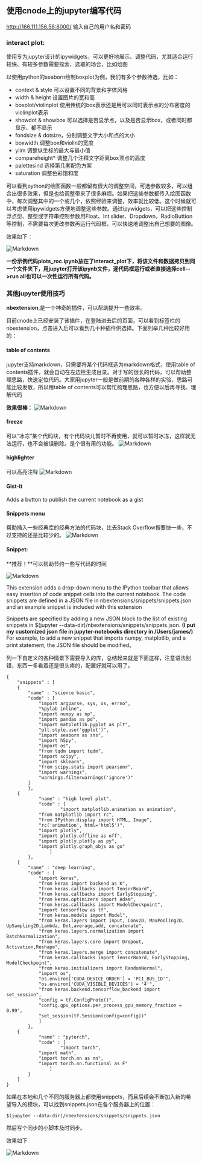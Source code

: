 ## 使用cnode上的jupyter编写代码
http://166.111.156.58:8000/ 输入自己的用户名和密码

### interact plot:
使用专为jupyter设计的ipywidgets，可以更好地展示、调整代码，尤其适合运行较快、有较多参数需要探索、选取的场合，比如绘图

以使用python的seaborn绘制boxplot为例，我们有多个参数待选，比如：

- context & style 可以设置不同的背景和字体风格
- width & height 设置图片的宽和高
- boxplot/violinplot 使用传统的box表示还是用可以同时表示点的分布密度的violinplot表示
- showdot & showbox  可以选择是否显示点，以及是否显示box，或者同时都显示、都不显示
- fondsize & dotsize，分别调整文字大小和点的大小
- boxwidth 调整box和violin的宽度
- ylim 调整纵坐标的最大与最小值
- compareheight*  调整几个注释文字距离box顶点的高度
- palettesind 选择第几套配色方案
- saturation 调整色彩饱和度

可以看到python的绘图函数一般都留有很大的调整空间，可选参数较多，可以组合出很多效果，但是也给调整带来了很多麻烦。如果把这些参数都传入绘图函数中，每次调整其中的一个或几个，依照经验来调整，效率就比较低。这个时候就可以考虑使用ipywidgets方便地调整这些参数。通过ipywidgets，可以把这些控制浮点型、整型或字符串控制参数用Float、Int slider、Dropdown，RadioButtion等控制，不需要每次更改参数再运行代码框，可以快速地调整出自己想要的图像。

效果如下：

![Markdown](http://i4.fuimg.com/640680/a5c74f6ebc23a233.png)

**一份示例代码plots_roc.ipynb放在了interact_plot下，将该文件和数据拷贝到同一个文件夹下，用jupyter打开该ipynb文件，逐代码框运行或者直接选择cell-->run all也可以一次性运行所有代码。**

### 其他jupyter使用技巧
**nbextension**,是一个神奇的插件，可以帮助提升一些效率。

目前cnode上已经安装了该插件，在登陆进去后的页面，可以看到标签栏的nbextension，点击进入后可以看到几十种插件供选择。下面列举几种比较好用的：

#### table of contents
jupyter支持markdown，只需要将某个代码框选为markdown格式，使用table of contents插件，就会自动在左边栏生成目录。对于写的很长的代码，可以帮助整理思路，快速定位代码。大家用jupyter一般是做前期的各种各样的实验，思路可能比较发散，所以用table of contents可以帮忙梳理思路，也方便以后再寻找、理解代码

**效果很棒**：
![Markdown](http://i4.fuimg.com/640680/5bfe6a9b5a48e822.png)

#### freeze
可以“冰冻”某个代码块，有个代码块儿暂时不再使用，就可以暂时冰冻，这样就无法运行，也不会被误删除。是个很有用的功能。
![Markdown](http://i4.fuimg.com/640680/a6412152652237a6.png)

#### highlighter
可以高亮注释
![Markdown](http://i4.fuimg.com/640680/5cf4c30a3f01295d.png)

#### Gist-it
Adds a button to publish the current notebook as a gist

#### Snippets menu
帮助插入一些经典库的经典方法的代码块，比去Stack Overflow搜要快一些，不过支持的还是比较少的。
![Markdown](http://i4.fuimg.com/640680/7fc861662f88de4a.png)

#### Snippet:
**推荐！**可以帮助节约一些写代码的时间

![Markdown](http://i4.fuimg.com/640680/5a2fe35422f87b5e.png)

This extension adds a drop-down menu to the IPython toolbar that allows easy insertion of code snippet cells into the current notebook. The code snippets are defined in a JSON file in nbextensions/snippets/snippets.json and an example snippet is included with this extension

Snippets are specified by adding a new JSON block to the list of existing snippets in $(jupyter --data-dir)/nbextensions/snippets/snippets.json. **(I put my customized json file in jupyter-notebooks directory in /Users/james/)** For example, to add a new snippet that imports numpy, matplotlib, and a print statement, the JSON file should be modified。

列一下自定义的各种情景下需要导入的库，总结起来就是下面这样，注意语法别错，东西一多看着还是很头疼的，配置好就可以用了。

```
{
    "snippets" : [
	{
		"name" : "science basic",
		"code" : [
			"import argparse, sys, os, errno",
			"%pylab inline",
			"import numpy as np",
			"import pandas as pd",
			"import matplotlib.pyplot as plt",
			"plt.style.use('ggplot')",
			"import seaborn as sns",
			"import h5py",
			"import os",
			"from tqdm import tqdm",
			"import scipy",
			"import sklearn",
			"from scipy.stats import pearsonr",
			"import warnings",
			"warnings.filterwarnings('ignore')"
		]
        },
	{
        	"name" : "high level plot",
        	"code" : [
                    "import matplotlib.animation as animation",
		    "from matplotlib import rc",
		    "from IPython.display import HTML, Image",
		    "rc('animation', html='html5')",
		    "import plotly",
		    "import plotly.offline as off",
		    "import plotly.plotly as py",
		    "import plotly.graph_objs as go"
                ]
        },
	{
		"name" : "deep learning",
		"code" : [
			"import keras",
			"from keras import backend as K",
			"from keras.callbacks import TensorBoard",
			"from keras.callbacks import EarlyStopping",
			"from keras.optimizers import Adam",
			"from keras.callbacks import ModelCheckpoint",
			"import tensorflow as tf",
			"from keras.models import Model",
			"from keras.layers import Input, Conv2D, MaxPooling2D, UpSampling2D,Lambda, Dot,average,add, concatenate",
			"from keras.layers.normalization import BatchNormalization",
			"from keras.layers.core import Dropout, Activation,Reshape",
			"from keras.layers.merge import concatenate",
			"from keras.callbacks import TensorBoard, EarlyStopping, ModelCheckpoint",
			"from keras.initializers import RandomNormal",
			"import os",
			"os.environ['CUDA_DEVICE_ORDER'] = 'PCI_BUS_ID'",
			"os.environ['CUDA_VISIBLE_DEVICES'] = '4'",
			"from keras.backend.tensorflow_backend import set_session",
			"config = tf.ConfigProto()",
			"config.gpu_options.per_process_gpu_memory_fraction = 0.99",
			"set_session(tf.Session(config=config))"
			]
		},
	{
        	"name" : "pytorch",
        	"code" : [
                    "import torch",
		    "import math",
		    "import torch.nn as nn",
		    "import torch.nn.functional as F"
                ]
        }
    ]
}
```
如果在本地和几个不同的服务器上都使用snippets，而且后续会不断加入新的希望导入的模块，可以找到snippets.json在各个服务器上的位置：

```
$(jupyter --data-dir)/nbextensions/snippets/snippets.json
```


然后写个同步的小脚本及时同步。


效果如下

![Markdown](http://i1.fuimg.com/640680/c493f72487089e34.png)


